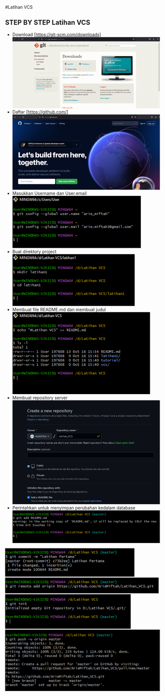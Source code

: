 
#Latihan VCS

## STEP BY STEP Latihan VCS

- Download [https://git-scm.com/downloads]
![img 1](Screenshot/1.PNG)
- Daftar [https://github.com/]
![img 2](Screenshot/2.PNG)
- Masukkan Username dan User.email
![img 3](Screenshot/3.PNG)
- Buat direktory project
![img 4](Screenshot/4.PNG)
- Membuat file README.md dan membuat judul
![img 5](Screenshot/5.PNG)
- Membuat repository server
![img 6](Screenshot/6.PNG)
- Perintahkan untuk menyimpan perubahan kedalam database
![img 7](Screenshot/7.PNG)

![img 8](Screenshot/8.PNG)
![img 9](Screenshot/9.PNG)
![img 10](Screenshot/10.PNG)
![img 11](Screenshot/11.PNG)

